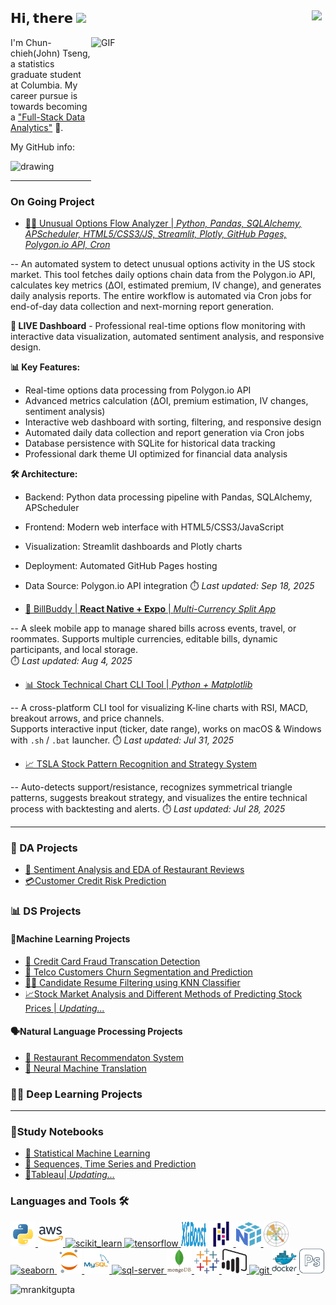 ## 𝗛𝗶, 𝘁𝗵𝗲𝗿𝗲 <img src="https://media.giphy.com/media/hvRJCLFzcasrR4ia7z/giphy.gif" width="2.5%"/> [<img align="right" src="https://raw.githubusercontent.com/peterthehan/peterthehan/master/assets/linkedin.svg" width="22px"/>](https://www.linkedin.com/in/chunchieh-t/)



<img align="right" alt="GIF" src="https://github.com/abhisheknaiidu/abhisheknaiidu/blob/master/code.gif?raw=true" width="375" height="240" />

I'm Chun-chieh(John) Tseng, a statistics graduate student at Columbia. My career pursue is towards becoming a ["Full-Stack Data Analytics"](https://towardsdatascience.com/why-i-choose-full-stack-data-analytics-as-my-career-path-d7b3986e0285) 💪.

My GitHub info:

<img src="https://github-readme-stats.vercel.app/api?username=ghjohntseng&count_private=true&show_icons=true&theme=tokyonight" alt="drawing" width="350"/>


---

### On Going Project

- [🕵️‍♂️ Unusual Options Flow Analyzer | *Python, Pandas, SQLAlchemy, APScheduler, HTML5/CSS3/JS, Streamlit, Plotly, GitHub Pages, Polygon.io API, Cron*](https://ghjohntseng.github.io/Unusual_flow_database_dashboard/)

-- An automated system to detect unusual options activity in the US stock market. This tool fetches daily options chain data from the Polygon.io API, calculates key metrics (ΔOI, estimated premium, IV change), and generates daily analysis reports. The entire workflow is automated via Cron jobs for end-of-day data collection and next-morning report generation.

**🚀 LIVE Dashboard** - Professional real-time options flow monitoring with interactive data visualization, automated sentiment analysis, and responsive design.

**📊 Key Features:**
- Real-time options data processing from Polygon.io API
- Advanced metrics calculation (ΔOI, premium estimation, IV changes, sentiment analysis)
- Interactive web dashboard with sorting, filtering, and responsive design
- Automated daily data collection and report generation via Cron jobs
- Database persistence with SQLite for historical data tracking
- Professional dark theme UI optimized for financial data analysis
  
**🛠️ Architecture:**
- Backend: Python data processing pipeline with Pandas, SQLAlchemy, APScheduler
- Frontend: Modern web interface with HTML5/CSS3/JavaScript
- Visualization: Streamlit dashboards and Plotly charts
- Deployment: Automated GitHub Pages hosting
- Data Source: Polygon.io API integration
⏱️ *Last updated: Sep 18, 2025*

- [📱 BillBuddy | **React Native + Expo** | *Multi-Currency Split App*](https://github.com/ghjohntseng/BillBuddy)

-- A sleek mobile app to manage shared bills across events, travel, or roommates. Supports multiple currencies, editable bills, dynamic participants, and local storage.  
⏱️ *Last updated: Aug 4, 2025*

- [📊 Stock Technical Chart CLI Tool | *Python + Matplotlib*](https://github.com/ghjohntseng/stock-tech-analyzer)

-- A cross-platform CLI tool for visualizing K-line charts with RSI, MACD, breakout arrows, and price channels.  
Supports interactive input (ticker, date range), works on macOS & Windows with `.sh` / `.bat` launcher.   ⏱️ *Last updated: Jul 31, 2025*

- [📈 TSLA Stock Pattern Recognition and Strategy System](https://github.com/ghjohntseng/TSLA-Stock-Anaylsis)
  
-- Auto-detects support/resistance, recognizes symmetrical triangle patterns, suggests breakout strategy, and visualizes the entire technical process with backtesting and alerts.
  ⏱️ *Last updated: Jul 28, 2025*


---
### 📇 DA Projects
- [🥘 Sentiment Analysis and EDA of Restaurant Reviews](https://github.com/ghjohntseng/Restaurant-Recommendation-System/blob/main/Restaurant_Recommendation_System.ipynb)
- [💳Customer Credit Risk Prediction](https://github.com/ghjohntseng/Customer_Credit_Risk_Prediction/blob/main/Customer_Credit_Risk_Prediction.ipynb)


### :bar_chart: DS Projects
#### 🤖Machine Learning Projects
- [🏦 Credit Card Fraud Transcation Detection](https://github.com/ghjohntseng/Credit-Card-Fraud-Transaction/blob/main/Credit%20Card%20Fraud%20Transaction%20report.pdf)
- [📲 Telco Customers Churn Segmentation and Prediction](https://github.com/ghjohntseng/Telco-Customers-Churn-Segmentation-and-Prediction/blob/main/Telco%20Customers%20Churn%20Segmentation%20and%20Prediction.ipynb)
- [🧑‍💼 Candidate Resume Filtering using KNN Classifier](https://github.com/ghjohntseng/Candidate-Resume-Filtering-using-KNN-Classifier/blob/main/Candidate_Resume_Filtering_using_KNN_Classifier.ipynb)
- [📈Stock Market Analysis and Different Methods of Predicting Stock Prices | *Updating...*]()

#### 🗣Natural Language Processing Projects
- [🥘 Restaurant Recommendaton System](https://github.com/ghjohntseng/Restaurant-Recommendation-System/blob/main/Restaurant_recommendation_system_ds.ipynb)
- [🧠 Neural Machine Translation](https://github.com/ghjohntseng/Neural-Translation-Machine-from-ZH-to-EN/blob/main/NMT_Microblog_ZH_to_EN_Bi_GRU_%2B_Attention_%2B_Fasttext_word_embedding_%2B_k_Beam_search_%2B_BLEU_score_40_epochs.ipynb)

### 🧙‍♂️ Deep Learning Projects

---

### 📔Study Notebooks
- [📓 Statistical Machine Learning](https://github.com/ghjohntseng/Statistical-Machine-Learning-Notebook.git)
- [📓 Sequences, Time Series and Prediction](https://github.com/ghjohntseng/Time-Series-Analysis-in-Python)
- [🎨Tableau| *Updating...*]()

<h3 align="left">Languages and Tools 🛠️ </h3>
<p align="left"> 
<a href="https://www.python.org" target="_blank"> <img src="https://raw.githubusercontent.com/devicons/devicon/master/icons/python/python-original.svg" alt="python" width="40" height="40"/> </a>
<a href="https://aws.amazon.com" target="_blank" rel="noreferrer"> <img src="https://raw.githubusercontent.com/devicons/devicon/master/icons/amazonwebservices/amazonwebservices-original-wordmark.svg" alt="aws" width="40" height="40"/> </a> 
<a href="https://scikit-learn.org/" target="_blank"> <img src="https://upload.wikimedia.org/wikipedia/commons/0/05/Scikit_learn_logo_small.svg" alt="scikit_learn" width="40" height="40"/> 
<a href="https://www.tensorflow.org" target="_blank"> <img src="https://www.vectorlogo.zone/logos/tensorflow/tensorflow-icon.svg" alt="tensorflow" width="40" height="40"/> </a>
<img src="https://raw.githubusercontent.com/mrankitgupta/mrankitgupta/9f33e6e4da32dfc8aad7dd2d290ac64e0836394b/images/xgboost_logo.svg" alt="XGBoost" width="40" height="40"/>
<a href="https://pandas.pydata.org/" target="_blank" rel="noreferrer"> <img src="https://raw.githubusercontent.com/devicons/devicon/2ae2a900d2f041da66e950e4d48052658d850630/icons/pandas/pandas-original.svg" alt="pandas" width="40" height="40"/> </a> 
<a href="https://numpy.org/" target="_blank" rel="noreferrer"> <img src="https://raw.githubusercontent.com/mrankitgupta/mrankitgupta/2a582d085b324cff4917325112229027309ecae3/Numpy-logo.svg" alt="numpy" width="40" height="40"/> </a> 
<a href="https://matplotlib.org/" target="_blank" rel="noreferrer"> <img src="https://raw.githubusercontent.com/mrankitgupta/mrankitgupta/1331979c3208a15be2c2a6177ffc38ced3d6b434/Matplotlib_icon.svg" alt="matplotlib" width="40" height="40"/> </a> 
<a href="https://seaborn.pydata.org" target="_blank" rel="noreferrer"> <img src="https://seaborn.pydata.org/_images/logo-mark-lightbg.svg" alt="seaborn" width="40" height="40"/> </a>
<a href="https://jupyter.org/" target="_blank" rel="noreferrer"> <img src="https://github.com/mrankitgupta/mrankitgupta/blob/main/images/icons8-jupyter.svg" alt="jupyter" width="40" height="40"/> </a>
<a href="https://www.mysql.com/" target="_blank"> <img src="https://raw.githubusercontent.com/devicons/devicon/master/icons/mysql/mysql-original-wordmark.svg" alt="mysql" width="40" height="40"/> </a>
<a href="https://www.microsoft.com/en-us/sql-server" target="_blank"> <img src="https://www.svgrepo.com/show/303229/microsoft-sql-server-logo.svg" alt="sql-server" width="40" height="40"/> </a> 
<a href="https://www.mongodb.com/" target="_blank" rel="noreferrer"> <img src="https://raw.githubusercontent.com/devicons/devicon/master/icons/mongodb/mongodb-original-wordmark.svg" alt="mongodb" width="40" height="40"/> </a>
<a href="https://www.tableau.com/" target="_blank" rel="noreferrer"> <img src="https://raw.githubusercontent.com/mrankitgupta/mrankitgupta/a768d6bf0a001f03327578ae12f8867e4056cbaf/tableau-software.svg" alt="tableau" width="40" height="40"/> </a>
<a href="https://powerbi.microsoft.com/en-us/" target="_blank" rel="noreferrer"> <img src="https://raw.githubusercontent.com/mrankitgupta/mrankitgupta/a768d6bf0a001f03327578ae12f8867e4056cbaf/power-bi.svg" alt="powerbi" width="40" height="40"/> </a>
<a href="https://git-scm.com/" target="_blank"> <img src="https://www.vectorlogo.zone/logos/git-scm/git-scm-icon.svg" alt="git" width="40" height="40"/>
<a href="https://www.docker.com/" target="_blank"> <img src="https://raw.githubusercontent.com/devicons/devicon/master/icons/docker/docker-original-wordmark.svg" alt="docker" width="40" height="40"/>
<a href="https://instagram.com/Lens_Killer_Ankit" target="_blank" rel="noreferrer"> <img src="https://raw.githubusercontent.com/devicons/devicon/master/icons/photoshop/photoshop-line.svg" alt="photoshop" width="40" height="40"/> </a>   
<p align="left"> <img src="https://komarev.com/ghpvc/?username=ghjohntseng&label=Profile%20views&color=0e75b6&style=flat" alt="mrankitgupta" /> </p>


  
